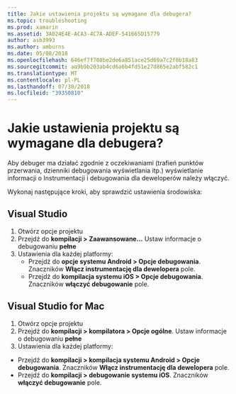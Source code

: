 ```yaml
---
title: Jakie ustawienia projektu są wymagane dla debugera?
ms.topic: troubleshooting
ms.prod: xamarin
ms.assetid: 3A024E4E-ACA3-4C7A-ADEF-541665D15779
author: asb3993
ms.author: amburns
ms.date: 05/08/2018
ms.openlocfilehash: 646ef7f708be2de6a851ace25d69a7c2f0b18a83
ms.sourcegitcommit: aa9b9b203ab4cd6a6b4fd51e27d865e2abf582c1
ms.translationtype: MT
ms.contentlocale: pl-PL
ms.lasthandoff: 07/30/2018
ms.locfileid: "39350810"
---
```

# <a name="what-project-settings-are-required-for-the-debugger"></a>Jakie ustawienia projektu są wymagane dla debugera?

Aby debuger ma działać zgodnie z oczekiwaniami (trafień punktów przerwania, dzienniki debugowania wyświetlania itp.) wyświetlanie informacji o Instrumentacji i debugowania dla deweloperów należy włączyć.

Wykonaj następujące kroki, aby sprawdzić ustawienia środowiska:

## <a name="visual-studio"></a>Visual Studio
1. Otwórz opcje projektu
2. Przejdź do **kompilacji > Zaawansowane...** Ustaw informacje o debugowaniu **pełne**
3. Ustawienia dla każdej platformy:
   - Przejdź do **opcje systemu Android > Opcje debugowania**. Znaczników **Włącz instrumentację dla dewelopera** pole.
   - Przejdź do **kompilacja systemu iOS > Opcje debugowania**. Znaczników **włączyć debugowanie** pole.

## <a name="visual-studio-for-mac"></a>Visual Studio for Mac
1. Otwórz opcje projektu
2. Przejdź do **kompilacji > kompilatora > Opcje ogólne**. Ustaw informacje o debugowaniu **pełne**
3. Ustawienia dla każdej platformy:
  - Przejdź do **kompilacji > kompilacja systemu Android > Opcje debugowania**. Znaczników **Włącz instrumentację dla dewelopera** pole.
  - Przejdź do **kompilacji > debugowanie systemu iOS**. Znaczników **włączyć debugowanie** pole.

